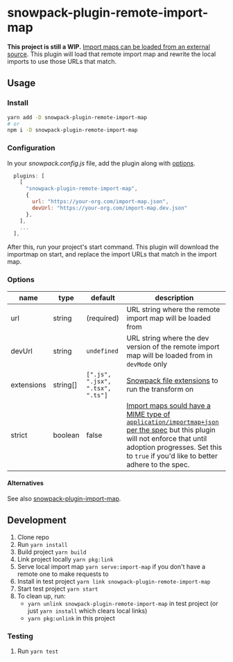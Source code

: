 # snowpack-plugin-remote-import-map

**This project is still a WIP.** [Import maps can be loaded from an external source](https://github.com/WICG/import-maps#installation). This plugin will load that remote import map and rewrite the local imports to use those URLs that match.

## Usage

### Install

```sh
yarn add -D snowpack-plugin-remote-import-map
# or
npm i -D snowpack-plugin-remote-import-map
```

### Configuration

In your _snowpack.config.js_ file, add the plugin along with [options](#options).

```js
  plugins: [
    [
      "snowpack-plugin-remote-import-map",
      {
        url: "https://your-org.com/import-map.json",
        devUrl: "https://your-org.com/import-map.dev.json"
      },
    ],
    ...
  ],
```

After this, run your project's start command. This plugin will download the importmap on start, and replace the import URLs that match in the import map.

### Options

| name       | type     | default                          | description                                                                                                                                                                                                                                                         |
| ---------- | -------- | -------------------------------- | ------------------------------------------------------------------------------------------------------------------------------------------------------------------------------------------------------------------------------------------------------------------- |
| url        | string   | (required)                       | URL string where the remote import map will be loaded from                                                                                                                                                                                                          |
| devUrl     | string   | `undefined`                      | URL string where the dev version of the remote import map will be loaded from in `devMode` only                                                                                                                                                                     |
| extensions | string[] | `[".js", ".jsx", ".tsx", ".ts"]` | [Snowpack file extensions](https://www.snowpack.dev/guides/plugins#tips-%2F-gotchas) to run the transform on                                                                                                                                                        |
| strict     | boolean  | false                            | [Import maps sould have a MIME type of `application/importmap+json` per the spec](https://github.com/WICG/import-maps#installation) but this plugin will not enforce that until adoption progresses. Set this to `true` if you'd like to better adhere to the spec. |

#### Alternatives

See also [snowpack-plugin-import-map](https://github.com/zhoukekestar/snowpack-plugin-import-map).

## Development

1. Clone repo
1. Run `yarn install`
1. Build project `yarn build`
1. Link project locally `yarn pkg:link`
1. Serve local import map `yarn serve:import-map` if you don't have a remote one to make requests to
1. Install in test project `yarn link snowpack-plugin-remote-import-map`
1. Start test project `yarn start`
1. To clean up, run:
   - `yarn unlink snowpack-plugin-remote-import-map` in test project (or just `yarn install` which clears local links)
   - `yarn pkg:unlink` in this project

### Testing

1. Run `yarn test`
